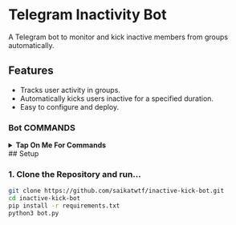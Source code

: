 # Telegram Inactivity Bot

A Telegram bot to monitor and kick inactive members from groups automatically.

## Features
- Tracks user activity in groups.
- Automatically kicks users inactive for a specified duration.
- Easy to configure and deploy.

### Bot COMMANDS

<b><details><summary>Tap On Me For Commands</summary>
```
start - sᴛᴀʀᴛ ᴛʜᴇ ʙᴏᴛ.
sudo - Start / Stop monitoring
active - Check Active List
kickinactive - Kicked inactive users
```
</b>
</details>
## Setup

### 1. Clone the Repository and run...
```bash
git clone https://github.com/saikatwtf/inactive-kick-bot.git
cd inactive-kick-bot
pip install -r requirements.txt
python3 bot.py
